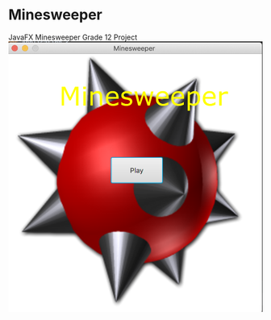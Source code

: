 # Minesweeper
JavaFX Minesweeper Grade 12 Project
![alt text](https://raw.githubusercontent.com/ColdxBreaker/Minesweeper/Master/Minesweeper/src/Images/game.png)
